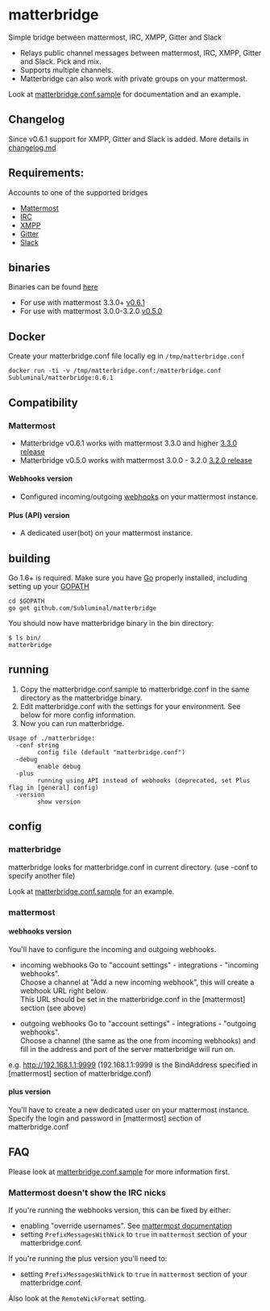 # matterbridge

Simple bridge between mattermost, IRC, XMPP, Gitter and Slack

* Relays public channel messages between mattermost, IRC, XMPP, Gitter and Slack. Pick and mix.
* Supports multiple channels.
* Matterbridge can also work with private groups on your mattermost.

Look at [matterbridge.conf.sample](https://github.com/Subluminal/matterbridge/blob/master/matterbridge.conf.sample) for documentation and an example.

## Changelog
Since v0.6.1 support for XMPP, Gitter and Slack is added. More details in [changelog.md](https://github.com/Subluminal/matterbridge/blob/master/changelog.md)

## Requirements:
Accounts to one of the supported bridges
* [Mattermost](https://github.com/mattermost/platform/)
* [IRC](http://www.mirc.com/servers.html)
* [XMPP](https://jabber.org)
* [Gitter](https://gitter.im)
* [Slack](https://www.slack.com)

## binaries
Binaries can be found [here](https://github.com/Subluminal/matterbridge/releases/)
* For use with mattermost 3.3.0+ [v0.6.1](https://github.com/Subluminal/matterircd/releases/tag/v0.6.1)
* For use with mattermost 3.0.0-3.2.0 [v0.5.0](https://github.com/Subluminal/matterircd/releases/tag/v0.5.0)


## Docker
Create your matterbridge.conf file locally eg in ```/tmp/matterbridge.conf```

```
docker run -ti -v /tmp/matterbridge.conf:/matterbridge.conf Subluminal/matterbridge:0.6.1
```

## Compatibility
### Mattermost 
* Matterbridge v0.6.1 works with mattermost 3.3.0 and higher [3.3.0 release](https://github.com/mattermost/platform/releases/tag/v3.3.0)
* Matterbridge v0.5.0 works with mattermost 3.0.0 - 3.2.0 [3.2.0 release](https://github.com/mattermost/platform/releases/tag/v3.2.0)


#### Webhooks version
* Configured incoming/outgoing [webhooks](https://www.mattermost.org/webhooks/) on your mattermost instance.

#### Plus (API) version
* A dedicated user(bot) on your mattermost instance.


## building
Go 1.6+ is required. Make sure you have [Go](https://golang.org/doc/install) properly installed, including setting up your [GOPATH](https://golang.org/doc/code.html#GOPATH)

```
cd $GOPATH
go get github.com/Subluminal/matterbridge
```

You should now have matterbridge binary in the bin directory:

```
$ ls bin/
matterbridge
```

## running
1) Copy the matterbridge.conf.sample to matterbridge.conf in the same directory as the matterbridge binary.  
2) Edit matterbridge.conf with the settings for your environment. See below for more config information.  
3) Now you can run matterbridge. 

```
Usage of ./matterbridge:
  -conf string
        config file (default "matterbridge.conf")
  -debug
        enable debug
  -plus
        running using API instead of webhooks (deprecated, set Plus flag in [general] config)
  -version
        show version
```

## config
### matterbridge
matterbridge looks for matterbridge.conf in current directory. (use -conf to specify another file)

Look at [matterbridge.conf.sample](https://github.com/Subluminal/matterbridge/blob/master/matterbridge.conf.sample) for an example.

### mattermost
#### webhooks version
You'll have to configure the incoming and outgoing webhooks. 

* incoming webhooks
Go to "account settings" - integrations - "incoming webhooks".  
Choose a channel at "Add a new incoming webhook", this will create a webhook URL right below.  
This URL should be set in the matterbridge.conf in the [mattermost] section (see above)  

* outgoing webhooks
Go to "account settings" - integrations - "outgoing webhooks".  
Choose a channel (the same as the one from incoming webhooks) and fill in the address and port of the server matterbridge will run on.  

e.g. http://192.168.1.1:9999 (192.168.1.1:9999 is the BindAddress specified in [mattermost] section of matterbridge.conf)

#### plus version
You'll have to create a new dedicated user on your mattermost instance.
Specify the login and password in [mattermost] section of matterbridge.conf

## FAQ
Please look at [matterbridge.conf.sample](https://github.com/Subluminal/matterbridge/blob/master/matterbridge.conf.sample) for more information first. 
### Mattermost doesn't show the IRC nicks
If you're running the webhooks version, this can be fixed by either:
* enabling "override usernames". See [mattermost documentation](http://docs.mattermost.com/developer/webhooks-incoming.html#enabling-incoming-webhooks)
* setting ```PrefixMessagesWithNick``` to ```true``` in ```mattermost``` section of your matterbridge.conf.

If you're running the plus version you'll need to:
* setting ```PrefixMessagesWithNick``` to ```true``` in ```mattermost``` section of your matterbridge.conf.

Also look at the ```RemoteNickFormat``` setting.
